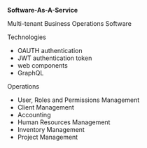**Software-As-A-Service**

Multi-tenant Business Operations Software

Technologies
* OAUTH authentication
* JWT authentication token
* web components
* GraphQL

Operations
* User, Roles and Permissions Management
* Client Management
* Accounting
* Human Resources Management
* Inventory Management
* Project Management
